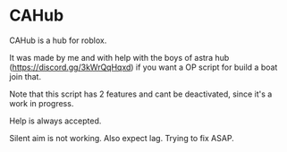 # CAHub

CAHub is a hub for roblox.

It was made by me and with help with the boys of astra hub (https://discord.gg/3kWrQqHqxd) if you want a OP script for build a boat join that. 

Note that this script has 2 features and cant be deactivated, since it's a work in progress.

Help is always accepted.

Silent aim is not working. Also expect lag. Trying to fix ASAP.
